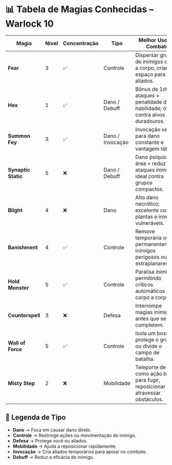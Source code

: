 # 📊 Tabela de Magias Conhecidas – Warlock 10

| Magia | Nível | Concentração | Tipo | Melhor Uso em Combate |
|-------|-------|--------------|------|-----------------------|
| **Fear** | 3 | ✅ | Controle | Dispersar grupos de inimigos corpo a corpo, criar espaço para aliados. |
| **Hex** | 1 | ✅ | Dano / Debuff | Bônus de 1d6 em ataques + penalidade de habilidade; ótimo contra alvos duradouros. |
| **Summon Fey** | 3 | ✅ | Dano / Invocação | Invocação versátil para dano constante e vantagem tática. |
| **Synaptic Static** | 5 | ❌ | Dano / Debuff | Dano psíquico em área + reduz ataques inimigos; ideal contra grupos compactos. |
| **Blight** | 4 | ❌ | Dano | Alto dano necrótico; excelente contra plantas e inimigos vulneráveis. |
| **Banishment** | 4 | ✅ | Controle | Remove temporária ou permanentemente inimigos perigosos ou extraplanares. |
| **Hold Monster** | 5 | ✅ | Controle | Paralisa inimigos, permitindo críticos automáticos corpo a corpo. |
| **Counterspell** | 3 | ❌ | Defesa | Interrompe magias inimigas antes que se completem. |
| **Wall of Force** | 5 | ✅ | Controle | Isola um boss, protege o grupo ou divide o campo de batalha. |
| **Misty Step** | 2 | ❌ | Mobilidade | Teleporte de 9 m como ação bônus para fugir, reposicionar ou atravessar obstáculos. |

## 📌 Legenda de Tipo
- **Dano** → Foca em causar dano direto.  
- **Controle** → Restringe ações ou movimentação do inimigo.  
- **Defesa** → Protege você ou aliados.  
- **Mobilidade** → Ajuda a reposicionar rapidamente.  
- **Invocação** → Cria aliados temporários para apoiar no combate.  
- **Debuff** → Reduz a eficácia do inimigo.  
